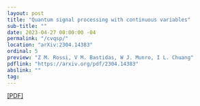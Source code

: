 ```yaml
---
layout: post
title: "Quantum signal processing with continuous variables"
sub-title: ""
date: 2023-04-27 00:00:00 -04
permalink: "/cvqsp/"
location: "arXiv:2304.14383"
ordinal: 5
preview: "Z M. Rossi, V M. Bastidas, W J. Munro, I L. Chuang"
pdflink: "https://arxiv.org/pdf/2304.14383"
abslink: ""
tag:
---
```

[\[PDF\]](https://arxiv.org/pdf/2304.14383)
